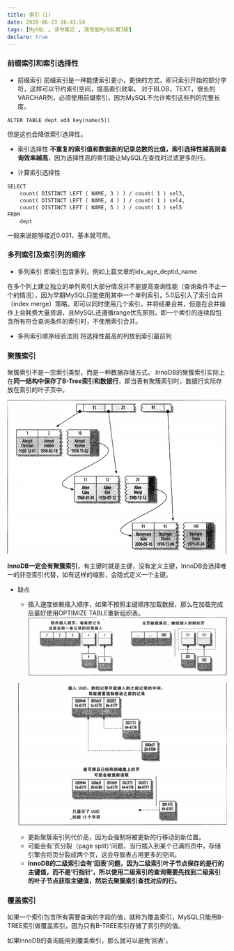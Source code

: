 ```yaml
---
title: 索引（1)
date: 2020-06-23 16:43:54
tags: [MySQL , 读书笔记 , 高性能MySQL第3版]
declare: true
---
```

### 前缀索引和索引选择性
+ 前缀索引
前缀索引是一种能使索引更小，更快的方式，即只索引开始的部分字符，这样可以节约索引空间，提高索引效率。
对于BLOB，TEXT，很长的VARCHAR列，必须使用前缀索引，因为MySQL不允许索引这些列的完整长度。
```
ALTER TABLE dept add key(name(5))
```
但是这也会降低索引选择性。

+ 索引选择性
**不重复的索引值和数据表的记录总数的比值，索引选择性越高则查询效率越高**，因为选择性高的索引能让MySQL在查找时过滤更多的行。

+ 计算索引选择性
```
SELECT
    count( DISTINCT LEFT ( NAME, 3 ) ) / count( 1 ) sel3,
    count( DISTINCT LEFT ( NAME, 4 ) ) / count( 1 ) sel4,
    count( DISTINCT LEFT ( NAME, 5 ) ) / count( 1 ) sel5
FROM
    dept
```
一般来说能够接近0.031，基本就可用。

### 多列索引及索引列的顺序
+ 多列索引
即索引包含多列，例如上篇文章的idx_age_deptid_name

在多个列上建立独立的单列索引大部分情况并不能提高查询性能（查询条件不止一个的情况），因为早期MySQL只能使用其中一个单列索引，5.0后引入了索引合并（index merge）策略，即可以同时使用几个索引，并将结果合并，但是在合并操作上会耗费大量资源，且MySQL还遵循range优先原则，即一个索引的连续段包含所有符合查询条件的索引时，不使用索引合并。

+ 多列索引顺序经验法则
将选择性最高的列放到索引最前列

### 聚簇索引
聚簇索引不是一宗索引类型，而是一种数据存储方式。
InnoDB的聚簇索引实际上在**同一结构中保存了B-Tree索引和数据行**，即当表有聚簇索引时，数据行实际存放在索引的叶子页中。

 ![avatar](/images/index/clustered_index.png)

**InnoDB一定会有聚簇索引**，有主键时就是主键，没有定义主键，InnoDB会选择唯一的非空索引代替，如有这样的缩影，会隐式定义一个主键。

+ 缺点
    * 插入速度依赖插入顺序，如果不按照主键顺序加载数据，那么在加载完成后最好使用OPTIMIZE TABLE重新组织表。
  ![avatar](/images/index/insert2.png)

  ![avatar](/images/index/insert1.png)

    * 更新聚簇索引列代价高，因为会强制将被更新的行移动到新位置。
    * 可能会有‘页分裂（page split）’问题，当行插入到某个已满的页中，存储引擎会将页分裂成两个页，这会导致表占用更多的空间。
    * **InnoDB的二级索引会有‘回表’问题，因为二级索引叶子节点保存的是行的主键值，而不是‘行指针’，所以使用二级索引的查询需要先找到二级索引的叶子节点获取主键值，然后去聚簇索引查找对应的行。**

### 覆盖索引
如果一个索引包含所有需要查询的字段的值，就称为覆盖索引，MySQL只能用B-TREE索引做覆盖索引，因为只有B-TREE索引存储了索引列的值。

如果InnoDB的查询能用到覆盖索引，那么就可以避免‘回表’。